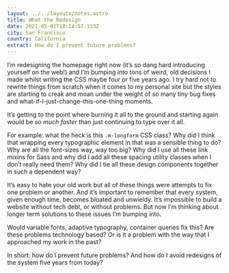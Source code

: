 ```yaml
---
layout: ../../layouts/notes.astro
title: What the Redesign
date: 2021-05-02T18:14:57.113Z
city: San Francisco
country: California
extract: How do I prevent future problems?
---
```


I’m redesigning the homepage right now (it’s so dang hard introducing yourself on the web!) and I’m bumping into tons of weird, old decisions I made whilst writing the CSS maybe four or five years ago. I try hard not to rewrite things from scratch when it comes to my personal site but the styles are starting to creak and moan under the weight of so many tiny bug fixes and what-if-I-just-change-this-one-thing moments.

It’s getting to the point where burning it all to the ground and starting again would be _so much faster_ than just continuing to type over it all.

For example: what the heck is this `.m-longform` CSS class? Why did I think that wrapping every typographic element in that was a sensible thing to do? Why are all the font-sizes way, way too big? Why did I use all these link mixins for Sass and why did I add all these spacing utility classes when I don’t really need them? Why did I tie all these design components together in such a dependent way?

It’s easy to hate your old work but all of these things were attempts to fix one problem or another. And it’s important to remember that every system, given enough time, becomes bloated and unwieldy. It’s impossible to build a website without tech debt, or without problems. But now I’m thinking about longer term solutions to these issues I’m bumping into.

Would variable fonts, adaptive typography, container queries fix this? Are these problems technology based? Or is it a problem with the way that I approached my work in the past?

In short: how do I prevent future problems? And how do I avoid redesigns of the system five years from today?

